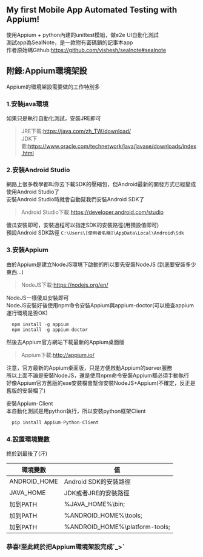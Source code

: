 ## My first Mobile App Automated Testing with Appium!  
使用Appium + python內建的unittest模組，做e2e UI自動化測試  
測試app為SealNote，是一款附有密碼鎖的記事本app  
作者原始碼Github:https://github.com/vishesh/sealnote#sealnote  

## 附錄:Appium環境架設
Appium的環境架設需要做的工作特別多  
### 1.安裝java環境  
如果只是執行自動化測試，安裝JRE即可  
>JRE下載:https://java.com/zh_TW/download/  
>JDK下載:https://www.oracle.com/technetwork/java/javase/downloads/index.html  

### 2.安裝Android Studio  
網路上很多教學都叫你去下載SDK的壓縮包，但Android最新的開發方式已經變成使用Android Studio了  
安裝Android Studio時就會自動幫我們安裝Android SDK了  
>Android Studio下載:https://developer.android.com/studio  

傻瓜安裝即可，安裝過程可以指定SDK的安裝路徑(用預設值即可)  
預設Android SDK路徑 `C:\Users\[使用者名稱]\AppData\Local\Android\Sdk`  

### 3.安裝Appium  
由於Appium是建立NodeJS環境下啟動的所以要先安裝NodeJS (到底要安裝多少東西...)  
>NodeJS下載:https://nodejs.org/en/  

NodeJS一樣傻瓜安裝即可  
NodeJS安裝好後使用npm命令安裝Appium與appium-doctor(可以檢查appium運行環境是否OK)  
```javascript
  npm install -g appium
  npm install -g appium-doctor
```
然後去Appium官方網站下載最新的Appium桌面版  
>Appium下載:http://appium.io/  

注意，官方最新的Appium桌面版，只是方便啟動Appium的server服務  
所以上面不論是安裝NodeJS，還是使用npm命令安裝Appium都必須手動執行  
好像Appium官方舊版的exe安裝檔會幫你安裝NodeJS+Appium(不確定，反正是舊版的安裝檔了)  

安裝Appium-Client  
本自動化測試是用python執行，所以安裝python框架Client  
```javascript
  pip install Appium-Python-Client
```

### 4.設置環境變數
終於到最後了(汗)  

| 環境變數     | 值                             |
|--------------|--------------------------------|
| ANDROID_HOME | Android SDK的安裝路徑          |
| JAVA_HOME    | JDK或者JRE的安裝路徑           |
| 加到PATH     | %JAVA_HOME%\bin;               |
| 加到PATH     | %ANDROID_HOME%\tools;          |
| 加到PATH     | %ANDROID_HOME%\platform-tools; |

### 恭喜!至此終於把Appium環境架設完成ˊ_>ˋ